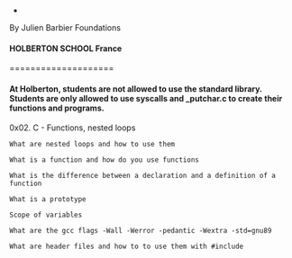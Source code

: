 
 -
 By Julien Barbier
Foundations
#### HOLBERTON SCHOOL France

====================  


#### At Holberton, students are not allowed to use the standard library. Students are only allowed to use syscalls and _putchar.c to create their functions and programs.


0x02. C - Functions, nested loops

    What are nested loops and how to use them
    
    What is a function and how do you use functions
    
    What is the difference between a declaration and a definition of a function
    
    What is a prototype
    
    Scope of variables
    
    What are the gcc flags -Wall -Werror -pedantic -Wextra -std=gnu89
    
    What are header files and how to to use them with #include




 
